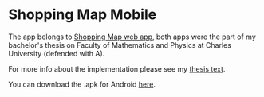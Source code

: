 # Shopping Map Mobile

The app belongs to [Shopping Map web app](https://shopping-map.sherstneva.cz/), 
both apps were the part of my bachelor's thesis on Faculty of Mathematics and Physics at Charles University
(defended with A).

For more info about the implementation please see my [thesis text](https://dspace.cuni.cz/handle/20.500.11956/179616).

You can download the .apk for Android [here](https://shopping-map.sherstneva.cz/mobile-app/app-release.apk).